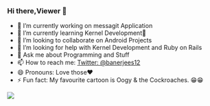 ### Hi there,Viewer 👋

- 🔭 I’m currently working on messagit Application
- 🌱 I’m currently learning Kernel Development🤔
- 👯 I’m looking to collaborate on Android Projects
- 🤔 I’m looking for help with Kernel Development and Ruby on Rails
- 💬 Ask me about Programming and Stuff
- 📫 How to reach me: [Twitter: @banerjees12](https://twitter.com/banerjees12)
- 😄 Pronouns: Love those❤
- ⚡ Fun fact: My favourite cartoon is Oogy & the Cockroaches. 😁😁

<img src = "https://github-readme-stats.vercel.app/api?username=mr-shrayan&&show_icons=true&title_color=ffffff&icon_color=bb2acf&text_color=daf7dc&bg_color=151515">
